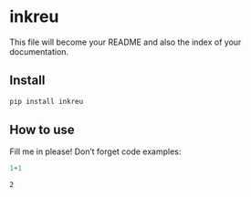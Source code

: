 # inkreu

<!-- WARNING: THIS FILE WAS AUTOGENERATED! DO NOT EDIT! -->

This file will become your README and also the index of your
documentation.

## Install

``` sh
pip install inkreu
```

## How to use

Fill me in please! Don’t forget code examples:

``` python
1+1
```

    2
